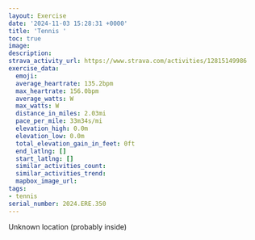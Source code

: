 ```yaml
---
layout: Exercise
date: '2024-11-03 15:28:31 +0000'
title: 'Tennis '
toc: true
image:
description:
strava_activity_url: https://www.strava.com/activities/12815149986
exercise_data:
  emoji:
  average_heartrate: 135.2bpm
  max_heartrate: 156.0bpm
  average_watts: W
  max_watts: W
  distance_in_miles: 2.03mi
  pace_per_mile: 33m34s/mi
  elevation_high: 0.0m
  elevation_low: 0.0m
  total_elevation_gain_in_feet: 0ft
  end_latlng: []
  start_latlng: []
  similar_activities_count:
  similar_activities_trend:
  mapbox_image_url:
tags:
- tennis
serial_number: 2024.ERE.350
---
```

Unknown location (probably inside)
